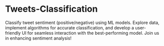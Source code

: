 # Tweets-Classification
Classify tweet sentiment (positive/negative) using ML models. Explore data, implement algorithms for accurate classification, and develop a user-friendly UI for seamless interaction with the best-performing model. Join us in enhancing sentiment analysis!
